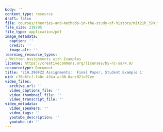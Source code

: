 ```yaml
---
body: ''
content_type: resource
draft: false
file: courses/theories-and-methods-in-the-study-of-history/mit21h_390_finalpaper_studentexample01.pdf
file_size: 218295
file_type: application/pdf
image_metadata:
  caption: ''
  credit: ''
  image-alt: ''
learning_resource_types:
- Written Assignments with Examples
license: https://creativecommons.org/licenses/by-nc-sa/4.0/
resourcetype: Document
title: '21H.390F22 Assignments:  Final Paper, Student Example 1'
uid: c78a6fcf-f40c-434a-ac30-0aec921c07ee
video_files:
  archive_url: ''
  video_captions_file: ''
  video_thumbnail_file: ''
  video_transcript_file: ''
video_metadata:
  video_speakers: ''
  video_tags: ''
  youtube_description: ''
  youtube_id: ''
---
```

